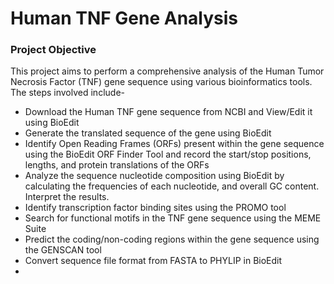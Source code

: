 # Human TNF Gene Analysis
### Project Objective  
This project aims to perform a comprehensive analysis of the Human Tumor Necrosis Factor (TNF) gene sequence using various bioinformatics tools. 
The steps involved include- 
* Download the Human TNF gene sequence from NCBI and View/Edit it using BioEdit
* Generate the translated sequence of the gene using BioEdit 
* Identify Open Reading Frames (ORFs) present within the gene sequence using the BioEdit ORF Finder Tool and record the start/stop positions, lengths, and protein translations of the ORFs 
* Analyze the sequence nucleotide composition using BioEdit by calculating the frequencies of each nucleotide, and overall GC content. Interpret the results. 
* Identify transcription factor binding sites using the PROMO tool 
* Search for functional motifs in the TNF gene sequence using the MEME Suite 
* Predict the coding/non-coding regions within the gene sequence using the GENSCAN tool 
* Convert sequence file format from FASTA to PHYLIP in BioEdit 
* 


